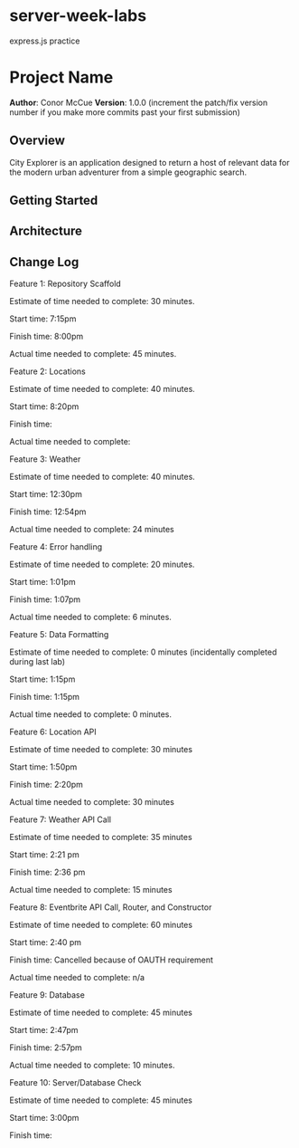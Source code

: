 # server-week-labs
express.js practice
# Project Name

**Author**: Conor McCue
**Version**: 1.0.0 (increment the patch/fix version number if you make more commits past your first submission)

## Overview
City Explorer is an application designed to return a host of relevant data for the modern urban adventurer from a simple geographic search. 

## Getting Started
<!-- What are the steps that a user must take in order to build this app on their own machine and get it running? -->

## Architecture
<!-- Provide a detailed description of the application design. What technologies (languages, libraries, etc) you're using, and any other relevant design information. -->

## Change Log
<!-- Use this area to document the iterative changes made to your application as each feature is successfully implemented. Use time stamps. Here's an examples:

01-01-2001 4:59pm - Application now has a fully-functional express server, with a GET route for the location resource.

## Credits and Collaborations
Throughout the week I worked with a series of lab partners including:
-[Trevor Thomphson](https://github.com/TrevorThomp)
[Lindsay Peltier](https://github.com/lindsaypeltier)
[Travis Skyles](https://github.com/tskyles)
[Mason Walker](https://github.com/mwalker0909)
-->

Feature 1: Repository Scaffold

Estimate of time needed to complete: 30 minutes.

Start time: 7:15pm

Finish time: 8:00pm

Actual time needed to complete: 45 minutes. 

Feature 2: Locations

Estimate of time needed to complete: 40 minutes.

Start time: 8:20pm

Finish time: 

Actual time needed to complete: 

Feature 3: Weather

Estimate of time needed to complete: 40 minutes.

Start time: 12:30pm

Finish time: 12:54pm

Actual time needed to complete: 24 minutes

Feature 4: Error handling

Estimate of time needed to complete: 20 minutes.

Start time: 1:01pm

Finish time: 1:07pm

Actual time needed to complete: 6 minutes.

Feature 5: Data Formatting

Estimate of time needed to complete: 0 minutes (incidentally completed during last lab)

Start time: 1:15pm

Finish time: 1:15pm

Actual time needed to complete: 0 minutes.

Feature 6: Location API

Estimate of time needed to complete: 30 minutes

Start time: 1:50pm

Finish time: 2:20pm

Actual time needed to complete: 30 minutes

Feature 7: Weather API Call

Estimate of time needed to complete: 35 minutes

Start time: 2:21 pm

Finish time: 2:36 pm

Actual time needed to complete: 15 minutes

Feature 8: Eventbrite API Call, Router, and Constructor

Estimate of time needed to complete: 60 minutes

Start time: 2:40 pm

Finish time: Cancelled because of OAUTH requirement

Actual time needed to complete: n/a

Feature 9: Database

Estimate of time needed to complete: 45 minutes

Start time: 2:47pm

Finish time: 2:57pm

Actual time needed to complete: 10 minutes.

Feature 10: Server/Database Check

Estimate of time needed to complete: 45 minutes

Start time: 3:00pm

Finish time: 